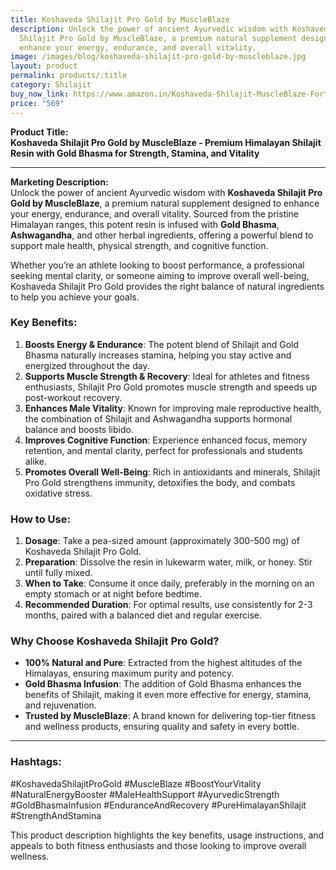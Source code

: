 ```yaml
---
title: Koshaveda Shilajit Pro Gold by MuscleBlaze
description: Unlock the power of ancient Ayurvedic wisdom with Koshaveda
  Shilajit Pro Gold by MuscleBlaze, a premium natural supplement designed to
  enhance your energy, endurance, and overall vitality.
image: /images/blog/koshaveda-shilajit-pro-gold-by-muscleblaze.jpg
layout: product
permalink: products/:title
category: Shilajit
buy_now_link: https://www.amazon.in/Koshaveda-Shilajit-MuscleBlaze-Fortified-Ashwagandha/dp/B0CVN9TQQW/ref=sr_1_10?crid=1YY2DLXEMCWUZ&tag=ayushmonk-21
price: "569"
---
```

**Product Title:**  
**Koshaveda Shilajit Pro Gold by MuscleBlaze - Premium Himalayan Shilajit Resin with Gold Bhasma for Strength, Stamina, and Vitality**

---

**Marketing Description:**  
Unlock the power of ancient Ayurvedic wisdom with **Koshaveda Shilajit Pro Gold by MuscleBlaze**, a premium natural supplement designed to enhance your energy, endurance, and overall vitality. Sourced from the pristine Himalayan ranges, this potent resin is infused with **Gold Bhasma**, **Ashwagandha**, and other herbal ingredients, offering a powerful blend to support male health, physical strength, and cognitive function.

Whether you’re an athlete looking to boost performance, a professional seeking mental clarity, or someone aiming to improve overall well-being, Koshaveda Shilajit Pro Gold provides the right balance of natural ingredients to help you achieve your goals.

### **Key Benefits**:
1. **Boosts Energy & Endurance**: The potent blend of Shilajit and Gold Bhasma naturally increases stamina, helping you stay active and energized throughout the day.
2. **Supports Muscle Strength & Recovery**: Ideal for athletes and fitness enthusiasts, Shilajit Pro Gold promotes muscle strength and speeds up post-workout recovery.
3. **Enhances Male Vitality**: Known for improving male reproductive health, the combination of Shilajit and Ashwagandha supports hormonal balance and boosts libido.
4. **Improves Cognitive Function**: Experience enhanced focus, memory retention, and mental clarity, perfect for professionals and students alike.
5. **Promotes Overall Well-Being**: Rich in antioxidants and minerals, Shilajit Pro Gold strengthens immunity, detoxifies the body, and combats oxidative stress.

### **How to Use**:
1. **Dosage**: Take a pea-sized amount (approximately 300-500 mg) of Koshaveda Shilajit Pro Gold.
2. **Preparation**: Dissolve the resin in lukewarm water, milk, or honey. Stir until fully mixed.
3. **When to Take**: Consume it once daily, preferably in the morning on an empty stomach or at night before bedtime.
4. **Recommended Duration**: For optimal results, use consistently for 2-3 months, paired with a balanced diet and regular exercise.

### **Why Choose Koshaveda Shilajit Pro Gold?**
- **100% Natural and Pure**: Extracted from the highest altitudes of the Himalayas, ensuring maximum purity and potency.
- **Gold Bhasma Infusion**: The addition of Gold Bhasma enhances the benefits of Shilajit, making it even more effective for energy, stamina, and rejuvenation.
- **Trusted by MuscleBlaze**: A brand known for delivering top-tier fitness and wellness products, ensuring quality and safety in every bottle.

---

### **Hashtags**:
#KoshavedaShilajitProGold #MuscleBlaze #BoostYourVitality #NaturalEnergyBooster #MaleHealthSupport #AyurvedicStrength #GoldBhasmaInfusion #EnduranceAndRecovery #PureHimalayanShilajit #StrengthAndStamina

This product description highlights the key benefits, usage instructions, and appeals to both fitness enthusiasts and those looking to improve overall wellness.
